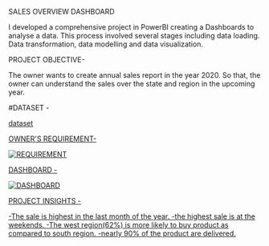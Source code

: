 SALES OVERVIEW DASHBOARD

I developed a comprehensive project in PowerBI creating a Dashboards to analyse a data. This process involved several stages including data loading. Data transformation, data modelling and data visualization.
         
PROJECT OBJECTIVE-

The owner wants to create annual sales report in the year 2020. So that, the owner can understand the sales over the state and region in the upcoming year.

#DATASET -

<a href= "https://github.com/ROHINIWATILE/PowerBi-Project/blob/main/mini_project_dataset.xlsx">dataset

OWNER'S REQUIREMENT-

![REQUIREMENT](https://github.com/user-attachments/assets/b47c0b33-56f7-42d5-a53f-e9a5cd538ceb)


DASHBOARD -

![DASHBOARD](https://github.com/user-attachments/assets/82d22fd5-37fb-42f8-97ae-dcf7a9e90b1a)

PROJECT INSIGHTS -

-The sale is highest in the last month of the year.
-the highest sale is at the weekends.
-The west region(62%) is more likely to buy product as compared to south region.
-nearly 90% of the product are delivered.





